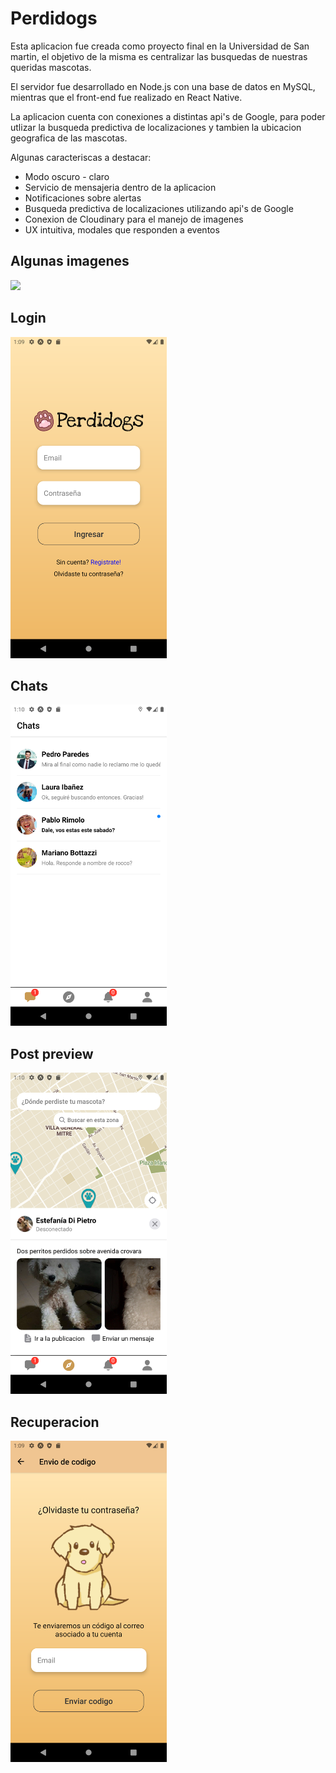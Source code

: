 # Perdidogs

Esta aplicacion fue creada como proyecto final en la Universidad de San martin, el objetivo de la misma es
centralizar las busquedas de nuestras queridas mascotas.

El servidor fue desarrollado en Node.js con una base de datos en MySQL, mientras que el front-end fue realizado en React Native.

La aplicacion cuenta con conexiones a distintas api's de Google, para poder utlizar la busqueda predictiva de localizaciones y tambien
la ubicacion geografica de las mascotas.

Algunas caracteriscas a destacar:

* Modo oscuro - claro
* Servicio de mensajeria dentro de la aplicacion
* Notificaciones sobre alertas
* Busqueda predictiva de localizaciones utilizando api's de Google
* Conexion de Cloudinary para el manejo de imagenes
* UX intuitiva, modales que responden a eventos

## Algunas imagenes

<img src="videos/search.gif" width="250"/>

## Login

<img src="images/login.png" width="250"/>

## Chats
<img src="images/chats.png" width="250"/>

## Post preview

<img src="images/post.png" width="250"/>

## Recuperacion

<img src="images/code.png" width="250"/>
